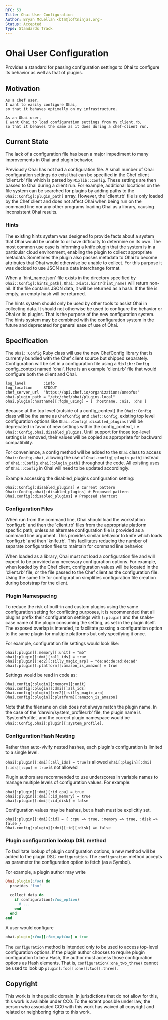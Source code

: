 ```yaml
---
RFC: 53
Title: Ohai User Configuration
Author: Bryan McLellan <btm@loftninjas.org>
Status: Accepted
Type: Standards Track
---
```


# Ohai User Configuration

Provides a standard for passing configuration settings to Ohai to configure its behavior as well as that of plugins.

## Motivation

    As a Chef user,
    I want to easily configure Ohai,
    so that it behaves optimally on my infrastructure.

    As an Ohai user,
    I want Ohai to load configuration settings from my client.rb,
    so that it behaves the same as it does during a chef-client run.

## Current State

The lack of a configuration file has been a major impediment to many improvements in Ohai and plugin behavior.

Previously Ohai has not had a configuration file. A small number of Ohai configuration settings do exist that can be specified in the Chef client 'client.rb' file which is parsed by `Mixlib::Config`. These settings are then passed to Ohai during a client run. For example, additional locations on the file system can be searched for plugins by adding paths to the `Ohai::Config[:plugin_path]` array. However, the 'client.rb' file is only loaded by the Chef client and does not affect Ohai when being run on the command line nor any other programs loading Ohai as a library, causing inconsistent Ohai results.

### Hints

The existing hints system was designed to provide facts about a system that Ohai would be unable to or have difficulty to determine on its own. The most common use case is informing a knife plugin that the system is in a particular cloud environment, enabling the plugin to collect appropriate metadata. Sometimes the plugin also passes metadata to Ohai to become attributes that Ohai would otherwise be unable to collect. For this purpose it was decided to use JSON as a data interchange format.

When a 'hint_name.json' file exists in the directory specified by `Ohai::Config[:hints_path]`, `Ohai::Hints.hint?(hint_name)` will return non-nil. If the file contains JSON data, it will be returned as a hash. If the file is empty, an empty hash will be returned.

The hints system should only be used by other tools to assist Ohai in collecting data. It should not otherwise be used to configure the behavior or Ohai or its plugins. That is the purpose of the new configuration system. The hints system may be combined with the configuration system in the future and deprecated for general ease of use of Ohai.

## Specification

The `Ohai::Config` Ruby class will use the new ChefConfig library that is currently bundled with the Chef client source but shipped separately. Configuration will be set in a configuration file using a `Mixlib::Config` config_context named 'ohai'. Here is an example 'client.rb' file that would configure both the client and Ohai.

```
log_level        :info
log_location     STDOUT
chef_server_url  "https://api.chef.io/organizations/oneofus"
ohai.plugin_path = "/etc/chef/ohai/plugins.local"
ohai.plugin[:hostname][:fqdn_using] = [ :hostname, :nis, :dns ]
```

Because at the top level (outside of a config_context) the `Ohai::Config` class will be the same as `ChefConfig` and `Chef::Config`, existing top level configuration options like `Ohai::Config[:disabled_plugins]` will be deprecated in favor of new settings within the config_context, i.e. `Ohai::Config.ohai.disabled_plugins`. Until support for those top-level settings is removed, their values will be copied as appropriate for backward compatibility.

For convenience, a config method will be added to the `Ohai` class to access `Ohai::Config.ohai`, allowing the use of `Ohai.config[:plugin_path]` instead of `Ohai::Config.ohai[:plugin_path]` throughout the code. All existing uses of `Ohai::Config` in Ohai will need to be updated accordingly.


Example accessing the disabled_plugins configuration setting:

```
Ohai::Config[:disabled_plugins] # Current pattern
Ohai::Config.ohai[:disabled_plugins] # Proposed pattern
Ohai.config[:disabled_plugins] # Proposed shortcut
```

### Configuration Files

When run from the command line, Ohai should load the workstation 'config.rb' and then the 'client.rb' files from the appropriate platform specific path, unless an alternate configuration file is provided as a command line argument. This provides similar behavior to knife which loads 'config.rb' and then 'knife.rb'. This facilitates reducing the number of separate configuration files to maintain for command line behavior.

When loaded as a library, Ohai must not load a configuration file and will expect to be provided any necessary configuration options. For example, when loaded by the Chef client, configuration values will be located in the 'client.rb' file, or the file passed to the Chef client as the configuration file. Using the same file for configuration simplifies configuration file creation during bootstrap for the client.

### Plugin Namespacing

To reduce the risk of built-in and custom plugins using the same configuration setting for conflicting purposes, it is recommended that all plugins prefix their configuration settings with `[:plugin]` and the snake-case name of the plugin consuming the setting, as set in the plugin itself. The exposed overlap is intended, to facilitate passing a configuration option to the same plugin for multiple platforms but only specifying it once.

For example, configuration file settings would look like:

```
ohai[:plugin][:memory][:unit] = "mb"
ohai[:plugin][:dmi][:all_ids] = true
ohai[:plugin][:ec2][:silly_magic_arp] = "de:ad:de:ad:de:ad"
ohai[:plugin][:platform][:amazon_is_amazon] = true
```

Settings would be read in code as:

```
Ohai.config[:plugin][:memory][:unit]
Ohai.config[:plugin][:dmi][:all_ids]
Ohai.config[:plugin][:ec2][:silly_magic_arp]
Ohai.config[:plugin][:platform][:amazon_is_amazon]
```

Note that the filename on disk does not always match the plugin name. In the case of the 'darwin/system_profiler.rb' file, the plugin name is 'SystemProfile', and the correct plugin namespace would be `Ohai::Config.ohai[:plugin][:system_profile]`.

### Configuration Hash Nesting

Rather than auto-vivify nested hashes, each plugin's configuration is limited to a single level.

`ohai[:plugin][:dmi][:all_ids] = true` is allowed
`ohai[:plugin][:dmi][:ids][:cpu] = true` is not allowed

Plugin authors are recommended to use underscores in variable names to manage multiple levels of configuration values. For example:

```
ohai[:plugin][:dmi][:id_cpu] = true
ohai[:plugin][:dmi][:id_memory] = true
ohai[:plugin][:dmi][:id_disk] = false
```

Configuration values may be hashes, but a hash must be explicitly set.

```
ohai[:plugin][:dmi][:id] = { :cpu => true, :memory => true, :disk => false }
Ohai.config[:plugin][:dmi][:id][:disk] => false
```

### Plugin configuration lookup DSL method

To facilitate lookup of plugin configuration options, a new method will be
added to the plugin DSL: `configuration`. The `configuration` method
accepts as parameter the configuration option to fetch (as a Symbol).

For example, a plugin author may write

```ruby
Ohai.plugin(:Foo) do
  provides 'foo'

  collect_data do
    if configuration(:foo_option)
      # ...
    end
  end
end
```

A user would configure

```ruby
ohai.plugin[:foo][:foo_option] = true
```

The `configuration` method is intended only to be used to access top-level
configuration options. If the plugin author chooses to require plugin configuration
to be a Hash, the author must access those configuration options as Hash elements.
That is, `configuration(:one_two_three)` cannot be used to look up
`plugin[:foo][:one][:two][:three]`.

## Copyright

This work is in the public domain. In jurisdictions that do not allow for this,
this work is available under CC0. To the extent possible under law, the person
who associated CC0 with this work has waived all copyright and related or
neighboring rights to this work.
